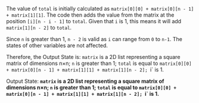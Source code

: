 The value of `total` is initially calculated as `matrix[0][0] + matrix[0][n - 1] + matrix[1][1]`. The code then adds the value from the matrix at the position `[i][n - i - 1]` to `total`. Given that `i` is 1, this means it will add `matrix[1][n - 2]` to `total`. 

Since `n` is greater than 1, `n - 2` is valid as `i` can range from `0` to `n-1`. The states of other variables are not affected.

Therefore, the Output State is: `matrix` is a 2D list representing a square matrix of dimensions n×n; `n` is greater than 1; `total` is equal to `matrix[0][0] + matrix[0][n - 1] + matrix[1][1] + matrix[1][n - 2]; `i` is 1.

Output State: **`matrix` is a 2D list representing a square matrix of dimensions n×n; `n` is greater than 1; `total` is equal to `matrix[0][0] + matrix[0][n - 1] + matrix[1][1] + matrix[1][n - 2]; `i` is 1.**
